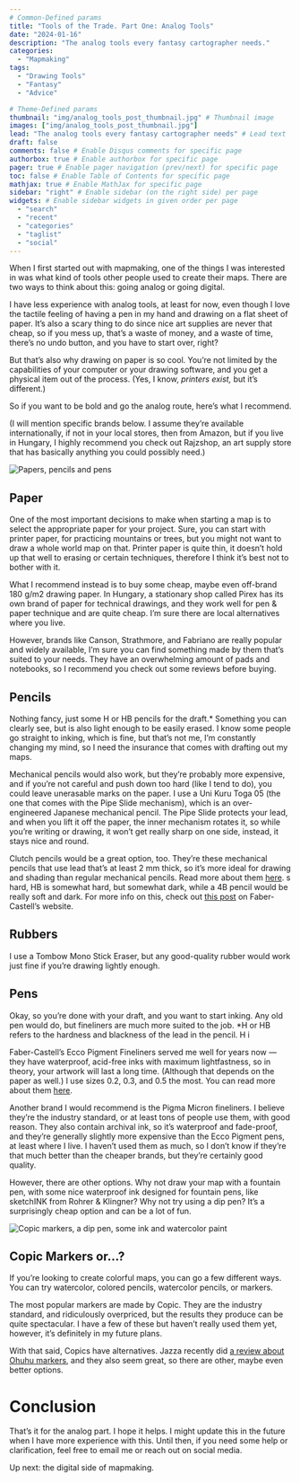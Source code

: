 ```yaml
---
# Common-Defined params
title: "Tools of the Trade. Part One: Analog Tools"
date: "2024-01-16"
description: "The analog tools every fantasy cartographer needs."
categories:
  - "Mapmaking"
tags:
  - "Drawing Tools"
  - "Fantasy"
  - "Advice"

# Theme-Defined params
thumbnail: "img/analog_tools_post_thumbnail.jpg" # Thumbnail image
images: ["img/analog_tools_post_thumbnail.jpg"]
lead: "The analog tools every fantasy cartographer needs" # Lead text
draft: false
comments: false # Enable Disqus comments for specific page
authorbox: true # Enable authorbox for specific page
pager: true # Enable pager navigation (prev/next) for specific page
toc: false # Enable Table of Contents for specific page
mathjax: true # Enable MathJax for specific page
sidebar: "right" # Enable sidebar (on the right side) per page
widgets: # Enable sidebar widgets in given order per page
  - "search"
  - "recent"
  - "categories"
  - "taglist"
  - "social"
---
```


When I first started out with mapmaking, one of the things I was interested in was what kind of tools other people used to create their maps. There are two ways to think about this: going analog or going digital.

I have less experience with analog tools, at least for now, even though I love the tactile feeling of having a pen in my hand and drawing on a flat sheet of paper. It’s also a scary thing to do since nice art supplies are never that cheap, so if you mess up, that’s a waste of money, and a waste of time, there’s no undo button, and you have to start over, right?

But that’s also why drawing on paper is so cool. You’re not limited by the capabilities of your computer or your drawing software, and you get a physical item out of the process. (Yes, I know, *printers exist,* but it’s different.)

So if you want to be bold and go the analog route, here’s what I recommend.

(I will mention specific brands below. I assume they’re available internationally, if not in your local stores, then from Amazon, but if you live in Hungary, I highly recommend you check out Rajzshop, an art supply store that has basically anything you could possibly need.)

![Papers, pencils and pens](../20240107-analogtools-DSC_3238.jpg)

## Paper

One of the most important decisions to make when starting a map is to select the appropriate paper for your project. Sure, you can start with printer paper, for practicing mountains or trees, but you might not want to draw a whole world map on that. Printer paper is quite thin, it doesn’t hold up that well to erasing or certain techniques, therefore I think it’s best not to bother with it.

What I recommend instead is to buy some cheap, maybe even off-brand 180 g/m2 drawing paper. In Hungary, a stationary shop called Pirex has its own brand of paper for technical drawings, and they work well for pen & paper technique and are quite cheap. I’m sure there are local alternatives where you live.

However, brands like Canson, Strathmore, and Fabriano are really popular and widely available, I’m sure you can find something made by them that’s suited to your needs. They have an overwhelming amount of pads and notebooks, so I recommend you check out some reviews before buying.

## Pencils

Nothing fancy, just some H or HB pencils for the draft.* Something you can clearly see, but is also light enough to be easily erased. I know some people go straight to inking, which is fine, but that’s not me, I’m constantly changing my mind, so I need the insurance that comes with drafting out my maps.

Mechanical pencils would also work, but they’re probably more expensive, and if you’re not careful and push down too hard (like I tend to do), you could leave unerasable marks on the paper. I use a Uni Kuru Toga 05 (the one that comes with the Pipe Slide mechanism), which is an over-engineered Japanese mechanical pencil. The Pipe Slide protects your lead, and when you lift it off the paper, the inner mechanism rotates it, so while you’re writing or drawing, it won’t get really sharp on one side, instead, it stays nice and round.

Clutch pencils would be a great option, too. They’re these mechanical pencils that use lead that’s at least 2 mm thick, so it’s more ideal for drawing and shading than regular mechanical pencils. Read more about them [here](https://unsharpen.com/clutch-pencil-basics/).
s hard, HB is somewhat hard, but somewhat dark, while a 4B pencil would be really soft and dark. For more info on this, check out [this post](https://www.fabercastell.com/blogs/creativity-for-life/graphite-pencil-lead-degree-hardness) on Faber-Castell’s website.

## Rubbers

I use a Tombow Mono Stick Eraser, but any good-quality rubber would work just fine if you’re drawing lightly enough.

## Pens

Okay, so you’re done with your draft, and you want to start inking. Any old pen would do, but fineliners are much more suited to the job.
*H or HB refers to the hardness and blackness of the lead in the pencil. H i

Faber-Castell’s Ecco Pigment Fineliners served me well for years now — they have waterproof, acid-free inks with maximum lightfastness, so in theory, your artwork will last a long time. (Although that depends on the paper as well.) I use sizes 0.2, 0.3, and 0.5 the most. You can read more about them [here](https://www.faber-castell.eu/ecco-pigment).

Another brand I would recommend is the Pigma Micron fineliners. I believe they’re the industry standard, or at least tons of people use them, with good reason. They also contain archival ink, so it’s waterproof and fade-proof, and they’re generally slightly more expensive than the Ecco Pigment pens, at least where I live. I haven’t used them as much, so I don’t know if they’re that much better than the cheaper brands, but they’re certainly good quality.

However, there are other options. Why not draw your map with a fountain pen, with some nice waterproof ink designed for fountain pens, like sketchINK from Rohrer & Klingner? Why not try using a dip pen? It’s a surprisingly cheap option and can be a lot of fun.

![Copic markers, a dip pen, some ink and watercolor paint](../20240107-analogtools-DSC_3290.jpg)

## Copic Markers or…?

If you’re looking to create colorful maps, you can go a few different ways. You can try watercolor, colored pencils, watercolor pencils, or markers.

The most popular markers are made by Copic. They are the industry standard, and ridiculously overpriced, but the results they produce can be quite spectacular. I have a few of these but haven’t really used them yet, however, it’s definitely in my future plans.

With that said, Copics have alternatives. Jazza recently did [a review about Ohuhu markers](https://www.youtube.com/watch?v=qcvULj_DPvU), and they also seem great, so there are other, maybe even better options.

# Conclusion

That’s it for the analog part. I hope it helps. I might update this in the future when I have more experience with this. Until then, if you need some help or clarification, feel free to email me or reach out on social media.

Up next: the digital side of mapmaking.